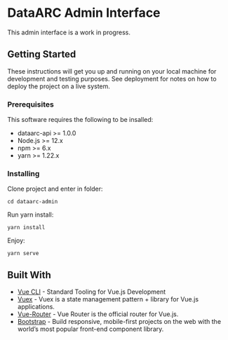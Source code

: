 # DataARC Admin Interface

This admin interface is a work in progress.

## Getting Started

These instructions will get you up and running on your local machine for development and testing purposes. See deployment for notes on how to deploy the project on a live system.

### Prerequisites

This software requires the following to be insalled:

- dataarc-api >= 1.0.0
- Node.js >= 12.x
- npm >= 6.x
- yarn >= 1.22.x

### Installing

Clone project and enter in folder:

```
cd dataarc-admin
```

Run yarn install:

```
yarn install
```

Enjoy:

```
yarn serve
```

## Built With

- [Vue CLI](https://cli.vuejs.org/) - Standard Tooling for Vue.js Development
- [Vuex](https://vuex.vuejs.org/) - Vuex is a state management pattern + library for Vue.js applications.
- [Vue-Router](https://router.vuejs.org/) - Vue Router is the official router for Vue.js.
- [Bootstrap](https://getbootstrap.com/) - Build responsive, mobile-first projects on the web with the world’s most popular front-end component library.
